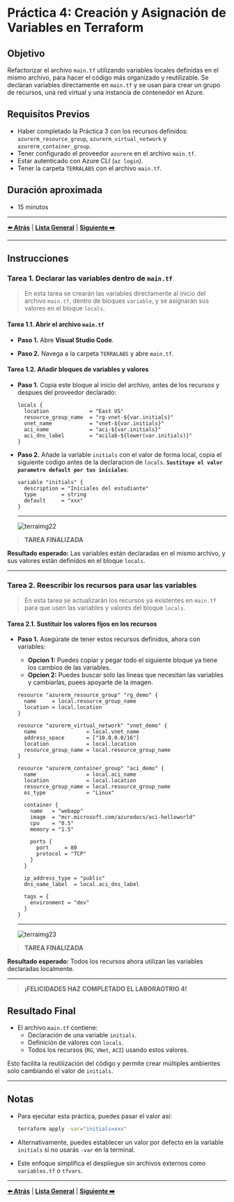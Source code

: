 # Práctica 4: Creación y Asignación de Variables en Terraform

## Objetivo

Refactorizar el archivo `main.tf` utilizando variables locales definidas en el mismo archivo, para hacer el código más organizado y reutilizable. Se declaran variables directamente en `main.tf` y se usan para crear un grupo de recursos, una red virtual y una instancia de contenedor en Azure.

## Requisitos Previos

- Haber completado la Práctica 3 con los recursos definidos: `azurerm_resource_group`, `azurerm_virtual_network` y `azurerm_container_group`.
- Tener configurado el proveedor `azurerm` en el archivo `main.tf`.
- Estar autenticado con Azure CLI (`az login`).
- Tener la carpeta `TERRALABS` con el archivo `main.tf`.

## Duración aproximada

- 15 minutos

---

**[⬅️ Atrás](https://netec-mx.github.io/TRFRM-AZ/Capítulo3/lab3.html)** | **[Lista General](https://netec-mx.github.io/TRFRM-AZ/)** | **[Siguiente ➡️](https://netec-mx.github.io/TRFRM-AZ/Capítulo4/lab5.html)**

---

## Instrucciones

### Tarea 1. Declarar las variables dentro de `main.tf`

> En esta tarea se crearán las variables directamente al inicio del archivo `main.tf`, dentro de bloques `variable`, y se asignarán sus valores en el bloque `locals`.

#### Tarea 1.1. Abrir el archivo `main.tf`

- **Paso 1.** Abre **Visual Studio Code**.

- **Paso 2.** Navega a la carpeta `TERRALABS` y abre `main.tf`.

#### Tarea 1.2. Añadir bloques de variables y valores

- **Paso 1.** Copia este bloque al inicio del archivo, antes de los recursos y despues del proveedor declarado:

  ```hcl
  locals {
    location             = "East US"
    resource_group_name  = "rg-vnet-${var.initials}"
    vnet_name            = "vnet-${var.initials}"
    aci_name             = "aci-${var.initials}"
    aci_dns_label        = "acilab-${lower(var.initials)}"
  }
  ```

- **Paso 2.** Añade la variable `initials` con el valor de forma local, copia el siguiente codigo antes de la declaracion de `locals`. **`Sustituye el valor parametro default por tus iniciales`**:

  ```hcl
  variable "initials" {
    description = "Iniciales del estudiante"
    type        = string
    default     = "xxx"
  }
  ```
  ---
  ![terraimg22](/TRFRM-AZ/images/lab4/img1.png)

> **TAREA FINALIZADA**

**Resultado esperado:** Las variables están declaradas en el mismo archivo, y sus valores están definidos en el bloque `locals`.

---

### Tarea 2. Reescribir los recursos para usar las variables

> En esta tarea se actualizarán los recursos ya existentes en `main.tf` para que usen las variables y valores del bloque `locals`.

#### Tarea 2.1. Sustituir los valores fijos en los recursos

- **Paso 1.** Asegúrate de tener estos recursos definidos, ahora con variables:
  - **Opcion 1:** Puedes copiar y pegar todo el siguiente bloque ya tiene los cambios de las variables.
  - **Opcion 2:** Puedes buscar solo las lineas que necesitan las variables y cambiarlas, puees apoyarte de la imagen.

  ```hcl
  resource "azurerm_resource_group" "rg_demo" {
    name     = local.resource_group_name
    location = local.location
  }

  resource "azurerm_virtual_network" "vnet_demo" {
    name                = local.vnet_name
    address_space       = ["10.0.0.0/16"]
    location            = local.location
    resource_group_name = local.resource_group_name
  }

  resource "azurerm_container_group" "aci_demo" {
    name                = local.aci_name
    location            = local.location
    resource_group_name = local.resource_group_name
    os_type             = "Linux"

    container {
      name   = "webapp"
      image  = "mcr.microsoft.com/azuredocs/aci-helloworld"
      cpu    = "0.5"
      memory = "1.5"

      ports {
        port     = 80
        protocol = "TCP"
      }
    }

    ip_address_type = "public"
    dns_name_label  = local.aci_dns_label

    tags = {
      environment = "dev"
    }
  }
  ```
  ---
  ![terraimg23](/TRFRM-AZ/images/lab4/img2.png)

> **TAREA FINALIZADA**

**Resultado esperado:** Todos los recursos ahora utilizan las variables declaradas localmente.

---

> **¡FELICIDADES HAZ COMPLETADO EL LABORAOTRIO 4!**

## Resultado Final

- El archivo `main.tf` contiene:
  - Declaración de una variable `initials`.
  - Definición de valores con `locals`.
  - Todos los recursos (`RG`, `VNet`, `ACI`) usando estos valores.

Esto facilita la reutilización del código y permite crear múltiples ambientes solo cambiando el valor de `initials`.

---

## Notas

- Para ejecutar esta práctica, puedes pasar el valor así:

  ```bash
  terraform apply -var="initials=xxx"
  ```

- Alternativamente, puedes establecer un valor por defecto en la variable `initials` si no usarás `-var` en la terminal.
- Este enfoque simplifica el despliegue sin archivos externos como `variables.tf` o `tfvars`.

---

**[⬅️ Atrás](https://netec-mx.github.io/TRFRM-AZ/Capítulo3/lab3.html)** | **[Lista General](https://netec-mx.github.io/TRFRM-AZ/)** | **[Siguiente ➡️](https://netec-mx.github.io/TRFRM-AZ/Capítulo4/lab5.html)**